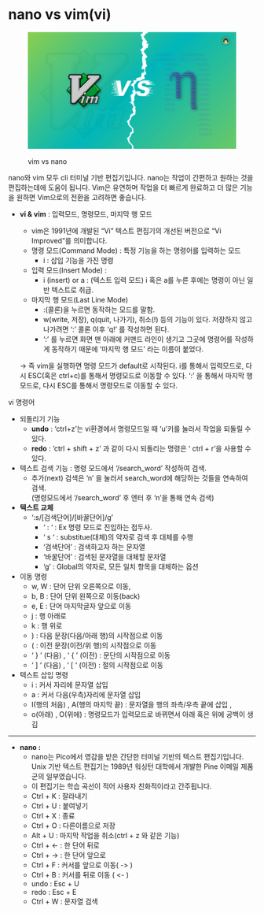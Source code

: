 # nano vs vim(vi)

<figure><img src="../.gitbook/assets/image.png" alt=""><figcaption><p>vim vs nano</p></figcaption></figure>

nano와 vim 모두 cli 터미널 기반 편집기입니다. nano는 작업이 간편하고 원하는 것을 편집하는데에 도움이 됩니다. Vim은 유연하며 작업을 더 빠르게 완료하고 더 많은 기능을 원하면 Vim으로의 전환을 고려하면 좋습니다.



*   **vi & vim** : 입력모드, 명령모드, 마지막 행 모드

    * vim은 1991년에 개발된 “Vi” 텍스트 편집기의 개선된 버전으로 “Vi Improved”를 의미합니다.
    * 명령 모드(Command Mode) : 특정 기능을 하는 명령어를 입력하는 모드
      * i : 삽입 기능을 가진 명령
    * 입력 모드(Insert Mode) :
      * i (insert) or a : (텍스트 입력 모드) i 혹은 a를 누른 후에는 명령이 아닌 일반 텍스트로 취급.
    * 마지막 행 모드(Last Line Mode)
      * :(콜론)을 누르면 동작하는 모드를 말함.
      * w(write, 저장), q(quit, 나가기), 취소(!) 등의 기능이 있다. 저장하지 않고 나가려면 ‘:’ 콜론 이후 ‘q!’ 를 작성하면 된다.
      * ‘:’ 를 누르면 화면 맨 아래에 커맨드 라인이 생기고 그곳에 명령어를 작성하게 동작하기 때문에 ‘마지막 행 모드’ 라는 이름이 붙었다.

    → 즉 vim을 실행하면 명령 모드가 default로 시작된다. i를 통해서 입력모드로, 다시 ESC(혹은 ctrl+c)를 통해서 명령모드로 이동할 수 있다. ‘:’ 을 통해서 마지막 행 모드로, 다시 ESC를 통해서 명령모드로 이동할 수 있다.

vi 명령어

* 되돌리기 기능&#x20;
  * **undo** : ‘ctrl+z’는 vi환경에서 명령모드일 때 ‘u’키를 눌러서 작업을 되돌릴 수 있다.&#x20;
  * **redo** : ’ctrl + shift + z’ 과 같이 다시 되돌리는 명령은 ‘ ctrl + r’을 사용할 수 있다.
* 텍스트 검색 기능 : 명령 모드에서 ‘/search\_word’ 작성하여 검색.&#x20;
  * 추가(next) 검색은 ‘n’ 을 눌러서 search\_word에 해당하는 것들을 연속하여 검색.\
    (명령모드에서 ‘/search\_word’ 후 엔터 후 ‘n’을 통해 연속 검색)
* **텍스트 교체**
  * ‘:s/\[검색단어]/\[바꿀단어]/g’
    * ‘ : ‘ : Ex 명령 모드로 진입하는 접두사.
    * ‘ s ‘ : substitue(대체)의 약자로 검색 후 대체를 수행
    * ‘검색단어’ : 검색하고자 하는 문자열
    * ‘바꿀단어’ : 검색된 문자열을 대체할 문자열
    * ‘g’ : Global의 약자로, 모든 일치 항목을 대체하는 옵션
* 이동 명령
  * w, W : 단어 단위 오른쪽으로 이동,
  * b, B : 단어 단위 왼쪽으로 이동(back)
  * e, E : 단어 마지막글자 앞으로 이동
  * j : 행 아래로
  * k : 행 위로
  * ) : 다음 문장(다음/아래 행)의 시작점으로 이동
  * ( : 이전 문장(이전/위 행)의 시작점으로 이동
  * ‘ } ’ (다음) , ‘ { ’ (이전) : 문단의 시작점으로 이동
  * ‘ ] ‘ (다음) , ‘ \[ ‘ (이전) : 절의 시작점으로 이동
* 텍스트 삽입 명령
  * i : 커서 자리에 문자열 삽입
  * a : 커서 다음(우측)자리에 문자열 삽입
  * I(행의 처음) , A(행의 마지막 끝) : 문자열을 행의 좌측/우측 끝에 삽입 ,
  * o(아래) , O(위에) : 명령모드가 입력모드로 바뀌면서 아래 혹은 위에 공백이 생김

***

* **nano :**
  * nano는 Pico에서 영감을 받은 간단한 터미널 기반의 텍스트 편집기입니다. Unix 기반 텍스트 편집기는 1989년 워싱턴 대학에서 개발한 Pine 이메일 제품군의 일부였습니다.
  * 이 편집기는 학습 곡선이 적어 사용자 친화적이라고 간주됩니다.
  * Ctrl + K : 잘라내기
  * Ctrl + U : 붙여넣기
  * Ctrl + X : 종료
  * Ctrl + O : 다른이름으로 저장
  * Alt + U : 마지막 작업을 취소(ctrl + z 와 같은 기능)
  * Ctrl + ← : 한 단어 뒤로
  * Ctrl + → : 한 단어 앞으로
  * Ctrl + F : 커서를 앞으로 이동( -> )
  * Ctrl + B : 커서를 뒤로 이동 ( <- )
  * undo : Esc + U&#x20;
  * redo : Esc + E
  * Ctrl + W : 문자열 검색
